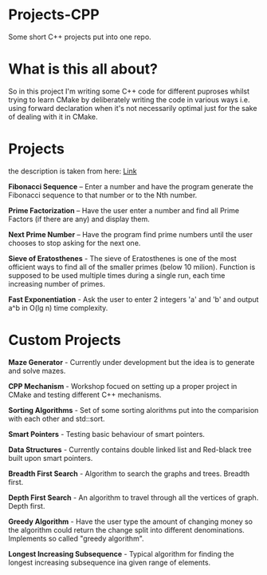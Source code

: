 
# Projects-CPP
Some short C++ projects put into one repo. 

# What is this all about?
So in this project I'm writing some C++ code for different puproses whilst trying to learn CMake 
by deliberately writing the code in various ways i.e. using forward declaration when 
it's not necessarily optimal just for the sake of dealing with it in CMake.

# Projects
the description is taken from here: [Link](https://github.com/thekarangoel/Projects)

**Fibonacci Sequence** – Enter a number and have the program generate the Fibonacci sequence to that number or to the Nth number.

**Prime Factorization** – Have the user enter a number and find all Prime Factors (if there are any) and display them.

**Next Prime Number** – Have the program find prime numbers until the user chooses to stop asking for the next one.

**Sieve of Eratosthenes** - The sieve of Eratosthenes is one of the most officient ways to find all of the smaller primes (below 10 milion). Function is supposed to be used multiple times during a single run, each time increasing number of primes.

**Fast Exponentiation** - Ask the user to enter 2 integers 'a' and 'b' and output a^b in O(lg n) time complexity.
# Custom Projects

**Maze Generator** - Currently under development but the idea is to generate and solve mazes.

**CPP Mechanism** - Workshop focued on setting up a proper project in CMake and testing different C++ mechanisms.

**Sorting Algorithms** - Set of some sorting alorithms put into the comparision with each other and std::sort.

**Smart Pointers** - Testing basic behaviour of smart pointers.

**Data Structures** - Currently contains double linked list and Red-black tree built upon smart pointers.

**Breadth First Search** - Algorithm to search the graphs and trees. Breadth first.

**Depth First Search** - An algorithm to travel through all the vertices of graph. Depth first.

**Greedy Algorithm** - Have the user type the amount of changing money so the algorithm could return the change split into different denominations. Implements so called "greedy algorithm".

**Longest Increasing Subsequence** - Typical algorithm for finding the longest increasing subsequence ina given range of elements.
